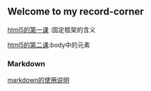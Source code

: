 ## Welcome to my record-corner
 [html5的第一课](./html/first.html) :固定框架的含义

[html5的第二课](./html/second.md):body中的元素


### Markdown
[markdown的使用说明](./markdown/markdown_grammar.md)


